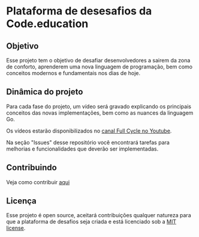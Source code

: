# Plataforma de desesafios da Code.education

## Objetivo

Esse projeto tem o objetivo de desafiar desenvolvedores a sairem da zona de conforto, aprenderem uma nova linguagem de programação, bem como conceitos modernos e fundamentais nos dias de hoje.

## Dinâmica do projeto

Para cada fase do projeto, um vídeo será gravado explicando os principais conceitos das novas implementações, bem como as nuances da linguagem Go.

Os vídeos estarão disponibilizados no [canal Full Cycle no Youtube](http://youtube.com/fullcycle).

Na seção "Issues" desse repositório você encontrará tarefas para melhorias e funcionalidades que deverão ser implementadas.

## Contribuindo

Veja como contribuir [aqui](https://github.com/codeedu/codeedu-plataforma-desafios/blob/master/CONTRIBUTING.md)

## Licença

Esse projeto é open source, aceitará contribuições qualquer natureza para que a plataforma de desafios seja criada e está licenciado sob a [MIT license](https://opensource.org/licenses/MIT).
